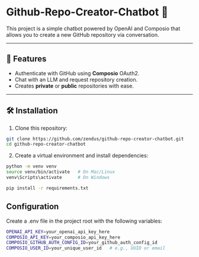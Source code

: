 # Github-Repo-Creator-Chatbot 🤖

This project is a simple chatbot powered by OpenAI and Composio that allows you to create a new GitHub repository via conversation.

---

## 🚀 Features

- Authenticate with GitHub using **Composio** OAuth2.
- Chat with an LLM and request repository creation.
- Creates **private** or **public** repositories with ease.

---

## 🛠️ Installation

1. Clone this repository:

```bash
git clone https://github.com/zendus/github-repo-creator-chatbot.git
cd github-repo-creator-chatbot
```

2. Create a virtual environment and install dependencies:

```bash
python -m venv venv
source venv/bin/activate   # On Mac/Linux
venv\Scripts\activate      # On Windows

pip install -r requirements.txt
```

## Configuration

Create a .env file in the project root with the following variables:

```bash
OPENAI_API_KEY=your_openai_api_key_here
COMPOSIO_API_KEY=your_composio_api_key_here
COMPOSIO_GITHUB_AUTH_CONFIG_ID=your_github_auth_config_id
COMPOSIO_USER_ID=your_unique_user_id   # e.g., UUID or email
```
